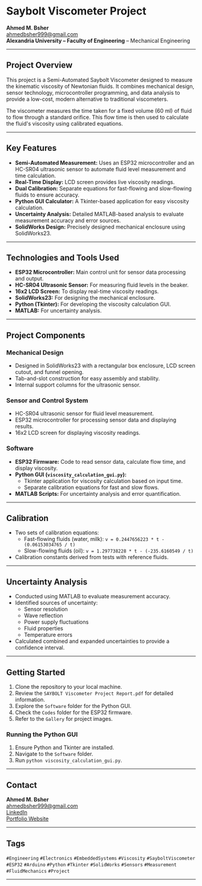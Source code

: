 # Saybolt Viscometer Project

**Ahmed M. Bsher**<br>
ahmedbsher999@gmail.com<br>
**Alexandria University – Faculty of Engineering** – Mechanical Engineering

---

## Project Overview

This project is a Semi-Automated Saybolt Viscometer designed to measure the kinematic viscosity of Newtonian fluids. It combines mechanical design, sensor technology, microcontroller programming, and data analysis to provide a low-cost, modern alternative to traditional viscometers.

The viscometer measures the time taken for a fixed volume (60 ml) of fluid to flow through a standard orifice. This flow time is then used to calculate the fluid's viscosity using calibrated equations.

---

## Key Features

-   **Semi-Automated Measurement:** Uses an ESP32 microcontroller and an HC-SR04 ultrasonic sensor to automate fluid level measurement and time calculation.
-   **Real-Time Display:** LCD screen provides live viscosity readings.
-   **Dual Calibration:** Separate equations for fast-flowing and slow-flowing fluids to ensure accuracy.
-   **Python GUI Calculator:** A Tkinter-based application for easy viscosity calculation.
-   **Uncertainty Analysis:** Detailed MATLAB-based analysis to evaluate measurement accuracy and error sources.
-   **SolidWorks Design:** Precisely designed mechanical enclosure using SolidWorks23.

---

## Technologies and Tools Used

-   **ESP32 Microcontroller:** Main control unit for sensor data processing and output.
-   **HC-SR04 Ultrasonic Sensor:** For measuring fluid levels in the beaker.
-   **16x2 LCD Screen:** To display real-time viscosity readings.
-   **SolidWorks23:** For designing the mechanical enclosure.
-   **Python (Tkinter):** For developing the viscosity calculation GUI.
-   **MATLAB:** For uncertainty analysis.

---

## Project Components

### Mechanical Design

-   Designed in SolidWorks23 with a rectangular box enclosure, LCD screen cutout, and funnel opening.
-   Tab-and-slot construction for easy assembly and stability.
-   Internal support columns for the ultrasonic sensor.

### Sensor and Control System

-   HC-SR04 ultrasonic sensor for fluid level measurement.
-   ESP32 microcontroller for processing sensor data and displaying results.
-   16x2 LCD screen for displaying viscosity readings.

### Software

-   **ESP32 Firmware:** Code to read sensor data, calculate flow time, and display viscosity.
-   **Python GUI (`viscosity_calculation_gui.py`):**
    -   Tkinter application for viscosity calculation based on input time.
    -   Separate calibration equations for fast and slow flows.
-   **MATLAB Scripts:** For uncertainty analysis and error quantification.

---

## Calibration

-   Two sets of calibration equations:
    -   Fast-flowing fluids (water, milk): `v = 0.2447656223 * t - (0.06153034765 / t)`
    -   Slow-flowing fluids (oil): `v = 1.297738228 * t - (-235.6160549 / t)`
-   Calibration constants derived from tests with reference fluids.

---

## Uncertainty Analysis

-   Conducted using MATLAB to evaluate measurement accuracy.
-   Identified sources of uncertainty:
    -   Sensor resolution
    -   Wave reflection
    -   Power supply fluctuations
    -   Fluid properties
    -   Temperature errors
-   Calculated combined and expanded uncertainties to provide a confidence interval.

---

## Getting Started

1.  Clone the repository to your local machine.
2.  Review the `SAYBOLT Viscometer Project Report.pdf` for detailed information.
3.  Explore the `Software` folder for the Python GUI.
4.  Check the `Codes` folder for the ESP32 firmware.
5.  Refer to the `Gallery` for project images.

### Running the Python GUI

1.  Ensure Python and Tkinter are installed.
2.  Navigate to the `Software` folder.
3.  Run `python viscosity_calculation_gui.py`.

---

## Contact

**Ahmed M. Bsher**<br>
ahmedbsher999@gmail.com<br>
[LinkedIn](https://www.linkedin.com/in/ahmed-bsher-921242232/)<br>
[Portfolio Website](https://ahmedbsher.github.io/My-Portfolio/)

---

## Tags

`#Engineering` `#Electronics` `#EmbeddedSystems` `#Viscosity` `#SayboltViscometer` `#ESP32` `#Arduino` `#Python` `#Tkinter` `#SolidWorks` `#Sensors` `#Measurement` `#FluidMechanics` `#Project`

---

